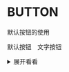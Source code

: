# BUTTON
默认按钮的使用

<sb-button  type="primary" style="margin-right:10px">默认按钮</sb-button>
<sb-button type="text">文字按钮</sb-button>

<details>
<summary> 展开看看 </summary>

```vue
<sb-button type="primary" style="margin-right:10px">默认按钮</sb-button>
<sb-button type="text">文字按钮</sb-button>
```

</details>


